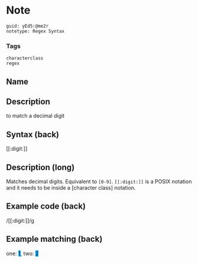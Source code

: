 # Note
```
guid: yEd5:@me2r
notetype: Regex Syntax
```

### Tags
```
characterclass
regex
```

## Name


## Description
to match a decimal digit

## Syntax (back)
<div>
  [[:digit:]]
</div>

## Description (long)
Matches decimal digits. Equivalent to <code>[0-9]</code>.
<code>[[:digit:]]</code> is a POSIX notation and it needs to be
inside a [character class] notation.

## Example code (back)
<div>
  /[[:digit:]]/g
</div>

## Example matching (back)
one: <span style="background-color: rgb(0, 170, 255);">1</span>,
two: <span style="background-color: rgb(0, 170, 255);">2</span>
